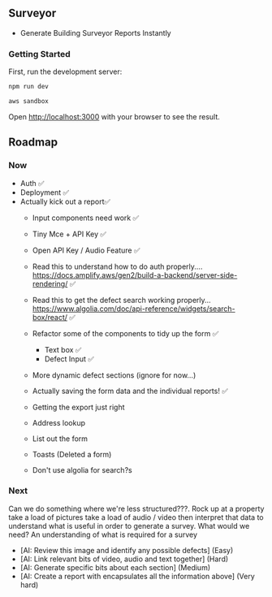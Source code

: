 ## Surveyor

- Generate Building Surveyor Reports Instantly

### Getting Started

First, run the development server:

```bash
npm run dev
```

```bash
aws sandbox
```

Open [http://localhost:3000](http://localhost:3000) with your browser to see the result.

## Roadmap

### Now

- Auth ✅
- Deployment ✅
- Actually kick out a report✅
  - Input components need work ✅
  - Tiny Mce + API Key ✅
  - Open API Key / Audio Feature ✅
  - Read this to understand how to do auth properly.... https://docs.amplify.aws/gen2/build-a-backend/server-side-rendering/ ✅
  - Read this to get the defect search working properly... https://www.algolia.com/doc/api-reference/widgets/search-box/react/ ✅

  - Refactor some of the components to tidy up the form ✅
    - Text box ✅
    - Defect Input ✅

  - More dynamic defect sections (ignore for now...)

  - Actually saving the form data and the individual reports! ✅
  - Getting the export just right
  - Address lookup

  - List out the form
  - Toasts (Deleted a form)

  - Don't use algolia for search?s

### Next

Can we do something where we're less structured???. Rock up at a property take a load of pictures take a load of audio / video then interpret that data to understand what is useful in order to generate a survey. What would we need? An understanding of what is required for a survey 

- [AI: Review this image and identify any possible defects] (Easy)
- [AI: Link relevant bits of video, audio and text together] (Hard)
- [AI: Generate specific bits about each section] (Medium)
- [AI: Create a report with encapsulates all the information above] (Very hard)


